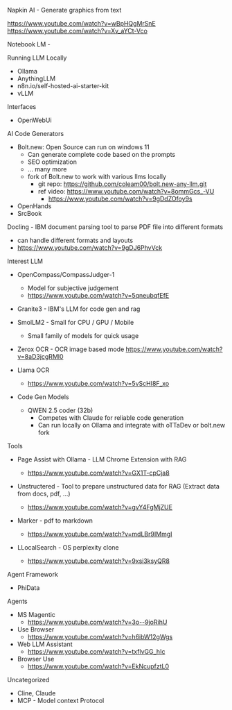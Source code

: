 Napkin AI - Generate graphics from text

https://www.youtube.com/watch?v=wBpHQgMrSnE
https://www.youtube.com/watch?v=Xv_aYCt-Vco

Notebook LM -

Running LLM Locally

- Ollama
- AnythingLLM
- n8n.io/self-hosted-ai-starter-kit
- vLLM

Interfaces

- OpenWebUi

AI Code Generators

- Bolt.new: Open Source can run on windows 11
  - Can generate complete code based on the prompts
  - SEO optimization
  - ... many more
  - fork of Bolt.new to work with various llms locally
    - git repo: https://github.com/coleam00/bolt.new-any-llm.git
    - ref video: https://www.youtube.com/watch?v=8ommGcs_-VU
      - https://www.youtube.com/watch?v=9gDdZOfoy9s
- OpenHands
- SrcBook

Docling - IBM document parsing tool to parse PDF file into different formats

- can handle different formats and layouts
- https://www.youtube.com/watch?v=9gDJ6PhvVck

Interest LLM

- OpenCompass/CompassJudger-1

  - Model for subjective judgement
  - https://www.youtube.com/watch?v=5qneubqfEfE

- Granite3 - IBM's LLM for code gen and rag

- SmolLM2 - Small for CPU / GPU / Mobile

  - Small family of models for quick usage

- Zerox OCR - OCR image based mode
  https://www.youtube.com/watch?v=8aD3jcgRMl0

- Llama OCR

  - https://www.youtube.com/watch?v=5vScHI8F_xo

- Code Gen Models
  - QWEN 2.5 coder (32b)
    - Competes with Claude for reliable code generation
    - Can run locally on Ollama and integrate with oTTaDev or bolt.new fork

Tools

- Page Assist with Ollama - LLM Chrome Extension with RAG

  - https://www.youtube.com/watch?v=GX1T-cpCja8

- Unstructered - Tool to prepare unstructured data for RAG (Extract data from docs, pdf, ...)

  - https://www.youtube.com/watch?v=gvY4FgMjZUE

- Marker - pdf to markdown

  - https://www.youtube.com/watch?v=mdLBr9IMmgI

- LLocalSearch - OS perplexity clone
  - https://www.youtube.com/watch?v=9xsi3ksyQR8

Agent Framework

- PhiData

Agents

- MS Magentic
  - https://www.youtube.com/watch?v=3o--9joRihU
- Use Browser
  - https://www.youtube.com/watch?v=h6ibW12gWgs
- Web LLM Assistant
  - https://www.youtube.com/watch?v=txflvGG_hIc
- Browser Use
  - https://www.youtube.com/watch?v=EkNcupfztL0

Uncategorized

- Cline, Claude
- MCP - Model context Protocol


